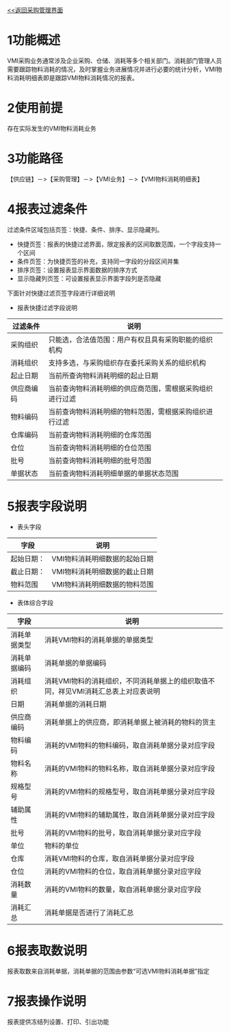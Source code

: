 [<<返回采购管理界面](采购管理)

# 1功能概述

VMI采购业务通常涉及企业采购、仓储、消耗等多个相关部门。消耗部门管理人员需要跟踪物料消耗的情况，及时掌握业务进展情况并进行必要的统计分析，VMI物料消耗明细表即是跟踪VMI物料消耗情况的报表。

# 2使用前提

存在实际发生的VMI物料消耗业务

# 3功能路径

【供应链】－\>【采购管理】－\>【VMI业务】－\>【VMI物料消耗明细表】

# 4报表过滤条件

过滤条件区域包括页签：快捷、条件、排序、显示隐藏列。

-   快捷页签：报表的快捷过滤界面，限定报表的区间取数范围，一个字段支持一个区间
-   条件页签：为快捷页签的补充，支持同一字段的分段区间并集
-   排序页签：设置报表显示界面数据的排序方式
-   显示隐藏列页签：可设置报表显示界面字段列是否隐藏

下面针对快捷过滤页签字段进行详细说明

-   报表快捷过滤字段说明

| 过滤条件   | 说明                                                     |
|------------|----------------------------------------------------------|
| 采购组织   |只能选，合法值范围：用户有权且具有采购职能的组织机构     |
| 消耗组织   |支持多选，与采购组织存在委托采购关系的组织机构           |
| 起止日期   |当前所查询物料消耗明细的起止日期                         |
| 供应商编码 |当前查询物料消耗明细的供应商范围，需根据采购组织进行过滤 |
| 物料编码   |当前查询物料消耗明细的物料范围，需根据采购组织进行过滤   |
| 仓库编码   |当前查询物料消耗明细的仓库范围                           |
| 仓位       |当前查询物料消耗明细的仓位范围                           |
| 批号       |当前查询物料消耗明细的批号范围                           |
| 单据状态   |当前查询物料消耗明细单据的单据状态范围                   |

# 5报表字段说明

-   表头字段

| 字段       |说明                          |
|------------|-------------------------------|
| 起始日期： |VMI物料消耗明细数据的起始日期 |
| 截止日期： |VMI物料消耗明细数据的截止日期 |
| 物料范围   |VMI物料消耗明细数据的物料范围 |

-   表体综合字段

| 字段         |说明                                                                               |
|--------------|------------------------------------------------------------------------------------|
| 消耗单据类型 |消耗VMI物料的消耗单据的单据类型                                                    |
| 消耗单据编码 |消耗单据的单据编码                                                                 |
| 消耗组织     | 消耗VMI物料的消耗组织，不同消耗单据上的组织取值不同，祥见VMI消耗汇总表上对应表说明 |
| 日期         |消耗单据的消耗日期                                                                 |
| 供应商编码   |消耗单据上的供应商，即消耗单据上被消耗的物料的货主                                 |
| 物料编码     |消耗的VMI物料的物料编码，取自消耗单据分录对应字段                                  |
| 物料名称     |消耗的VMI物料的物料名称，取自消耗单据分录对应字段                                  |
| 规格型号     |消耗的VMI物料的规格型号，取自消耗单据分录对应字段                                  |
| 辅助属性     |消耗的VMI物料的辅助属性，取自消耗单据分录对应字段                                  |
| 批号         |消耗的VMI物料的批号，取自消耗单据分录对应字段                                      |
| 单位         |物料的单位                                                                         |
| 仓库         |消耗VMI物料的仓库，取自消耗单据分录对应字段                                        |
| 仓位         |消耗的VMI物料的仓位，取自消耗单据分录对应字段                                      |
| 消耗数量     |消耗的VMI物料的数量，取自消耗单据分录对应字段                                      |
| 消耗汇总     |消耗单据是否进行了消耗汇总                                                         |

# 6报表取数说明

报表取数来自消耗单据，消耗单据的范围由参数“可选VMI物料消耗单据”指定

# 7报表操作说明

报表提供冻结列设置、打印、引出功能

